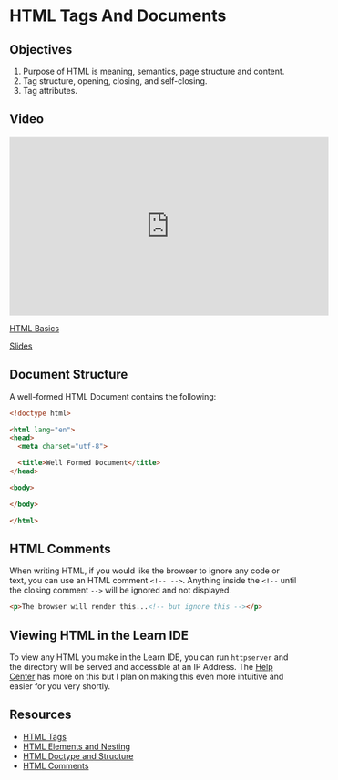# HTML Tags And Documents

## Objectives

1. Purpose of HTML is meaning, semantics, page structure and content.
2. Tag structure, opening, closing, and self-closing.
3. Tag attributes.

## Video

<iframe width="560" height="315" src="https://www.youtube.com/embed/b1To1wP-ALo?rel=0&modestbranding=1" frameborder="0" allowfullscreen></iframe><p><a href="https://www.youtube.com/watch?v=b1To1wP-ALo">HTML Basics</a></p>

[Slides](https://docs.google.com/presentation/d/13e_AQ-r-PGbpWaCtJqBTF5NSokVGTrENY9D4Qi6R0Es/edit?usp=sharing)

## Document Structure

A well-formed HTML Document contains the following:

```html
<!doctype html>

<html lang="en">
<head>
  <meta charset="utf-8">

  <title>Well Formed Document</title>
</head>

<body>

</body>

</html>
```

## HTML Comments

When writing HTML, if you would like the browser to ignore any code or text, you can use an HTML comment `<!-- -->`. Anything inside the `<!--` until the closing comment `-->` will be ignored and not displayed.

```html
<p>The browser will render this...<!-- but ignore this --></p>
```

## Viewing HTML in the Learn IDE

To view any HTML you make in the Learn IDE, you can run `httpserver` and the directory will be served and accessible at an IP Address. The [Help Center](http://help.learn.co/the-learn-ide/common-ide-questions/viewing-html-pages-in-the-learn-ide) has more on this but I plan on making this even more intuitive and easier for you very shortly.

## Resources

* [HTML Tags](https://www.w3schools.com/tags/ref_byfunc.asp)
* [HTML Elements and Nesting](https://www.w3schools.com/html/html_elements.asp)
* [HTML Doctype and Structure](https://www.w3schools.com/tags/tag_doctype.asp)
* [HTML Comments](https://www.w3schools.com/html/html_comments.asp)
